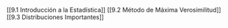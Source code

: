 [[9.1 Introducción a la Estadística]]
[[9.2 Método de Máxima Verosimilitud]]
[[9.3 Distribuciones Importantes]]